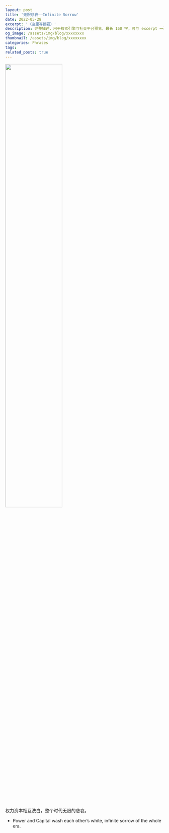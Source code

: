 ```yaml
---
layout: post
title: '无限悲哀——Infinite Sorrow'
date: 2022-05-28
excerpt: '（这里写摘要）'
description: 完整描述，用于搜索引擎与社交平台预览，最长 160 字，可与 excerpt 一致
og_image: /assets/img/blog/xxxxxxxx
thumbnail: /assets/img/blog/xxxxxxxx
categories: Phrases
tags: 
related_posts: true
---
```


<img src="{{ '/assets/img/blog/xxxxxxxx' | relative_url }}" style="width:60%;">

权力资本相互洗白，整个时代无限的悲哀。

- Power and Capital wash each other’s white, infinite sorrow of the whole era.